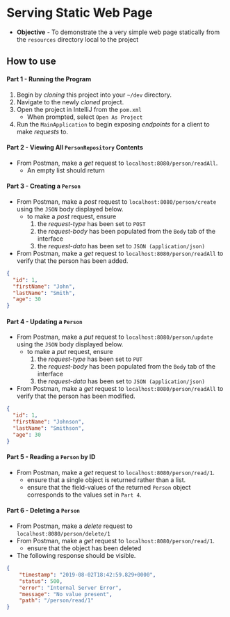 # Serving Static Web Page
* **Objective** - To demonstrate the a very simple web page statically from the `resources` directory local to the project

## How to use

#### Part 1 - Running the Program
1. Begin by _cloning_ this project into your `~/dev` directory.
2. Navigate to the newly _cloned_ project.
3. Open the project in IntelliJ from the `pom.xml`
    * When prompted, select `Open As Project`
4. Run the `MainApplication` to begin exposing _endpoints_ for a client to make _requests_ to.
 

#### Part 2 - Viewing All `PersonRepository` Contents
* From Postman, make a _get_ request to `localhost:8080/person/readAll`.
    * An empty list should return

#### Part 3 - Creating a `Person`
* From Postman, make a _post_ request to `localhost:8080/person/create` using the `JSON` body displayed below.
    * to make a _post_ request, ensure
        1. the _request-type_ has been set to `POST`
        2. the _request-body_ has been populated from the `Body` tab of the interface
        3. the _request-data_ has been set to `JSON (application/json)`
* From Postman, make a _get_ request to `localhost:8080/person/readAll` to verify that the person has been added.

```JSON
{
  "id": 1,
  "firstName": "John",
  "lastName": "Smith",
  "age": 30
}
```

#### Part 4 - Updating a `Person`
* From Postman, make a _put_ request to `localhost:8080/person/update` using the `JSON` body displayed below.
    * to make a _put_ request, ensure
        1. the _request-type_ has been set to `PUT`
        2. the _request-body_ has been populated from the `Body` tab of the interface
        3. the _request-data_ has been set to `JSON (application/json)`
* From Postman, make a _get_ request to `localhost:8080/person/readAll` to verify that the person has been modified.


```JSON
{
  "id": 1,
  "firstName": "Johnson",
  "lastName": "Smithson",
  "age": 30
}
```








#### Part 5 - Reading a `Person` by ID
* From Postman, make a _get_ request to `localhost:8080/person/read/1`.
    * ensure that a single object is returned rather than a list. 
    * ensure that the field-values of the returned `Person` object corresponds to the values set in `Part 4`.





#### Part 6 - Deleting a `Person`
* From Postman, make a _delete_ request to `localhost:8080/person/delete/1`
* From Postman, make a _get_ request to `localhost:8080/person/read/1`.
    * ensure that the object has been deleted
* The following response should be visible.

```JSON
{
    "timestamp": "2019-08-02T18:42:59.829+0000",
    "status": 500,
    "error": "Internal Server Error",
    "message": "No value present",
    "path": "/person/read/1"
}
```